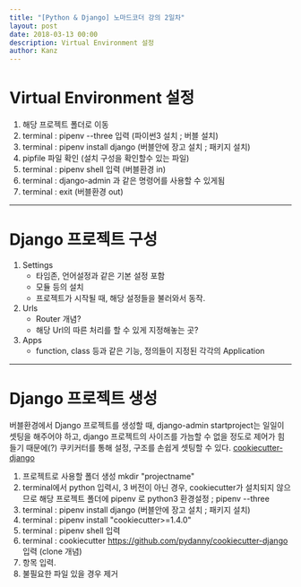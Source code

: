 ```yaml
---
title: "[Python & Django] 노마드코더 강의 2일차"
layout: post
date: 2018-03-13 00:00
description: Virtual Environment 설정
author: Kanz
---
```

# Virtual Environment 설정
1. 해당 프로젝트 폴더로 이동   
2. terminal : pipenv --three 입력 (파이썬3 설치 ; 버블 설치)
3. terminal : pipenv install django (버블안에 장고 설치 ; 패키지 설치)
4. pipfile 파일 확인 (설치 구성을 확인할수 있는 파일)
5. terminal : pipenv shell 입력 (버블환경 in)
6. terminal : django-admin 과 같은 명령어를 사용할 수 있게됨 
7. terminal : exit (버블환경 out)
   
--- 

# Django 프로젝트 구성
1. Settings 
	* 타임존, 언어설정과 같은 기본 설정 포함
	* 모듈 등의 설치
	* 프로젝트가 시작될 때, 해당 설정들을 불러와서 동작.
2. Urls
	* Router 개념?
	* 해당 Url의 따른 처리를 할 수 있게 지정해놓는 곳?
3. Apps
	* function, class 등과 같은 기능, 정의들이 지정된 각각의 Application
   
---

# Django 프로젝트 생성
버블환경에서 Django 프로젝트를 생성할 때, django-admin startproject는 일일이 셋팅을 해주어야 하고, django 프로젝트의 사이즈를 가늠할 수 없을 정도로 제어가 힘들기 때문에(?) 쿠키커터를 통해 설정, 구조를 손쉽게 셋팅할 수 있다.
[cookiecutter-django](https://github.com/pydanny/cookiecutter-django)

1. 프로젝트로 사용할 폴더 생성 mkdir "projectname"
2. terminal에서 python 입력시, 3 버전이 아닌 경우, cookiecutter가 설치되지 않으므로 해당 프로젝트 폴더에 pipenv 로 python3 환경설정 ; pipenv --three
3. terminal : pipenv install django (버블안에 장고 설치 ; 패키지 설치)
4. terminal : pipenv install "cookiecutter>=1.4.0"
5. terminal : pipenv shell 입력
6. terminal : cookiecutter https://github.com/pydanny/cookiecutter-django 입력 (clone 개념)
7. 항목 입력.
8. 불필요한 파일 있을 경우 제거




